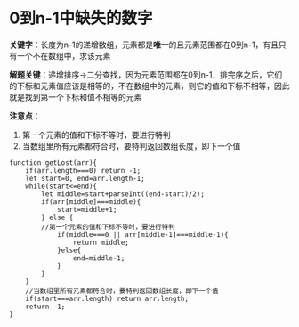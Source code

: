 # 0到n-1中缺失的数字

**关键字**：长度为n-1的递增数组，元素都是**唯一**的且元素范围都在0到n-1，有且只有一个不在数组中，求该元素

**解题关键**：递增排序->二分查找，因为元素范围都在0到n-1，排完序之后，它们的下标和元素值应该是相等的，不在数组中的元素，则它的值和下标不相等，因此就是找到第一个下标和值不相等的元素

**注意点**：

1. 第一个元素的值和下标不等时，要进行特判
2. 当数组里所有元素都符合时，要特判返回数组长度，即下一个值

```
function getLost(arr){
	if(arr.length===0) return -1;
	let start=0, end=arr.length-1;
	while(start<=end){
		let middle=start+parseInt((end-start)/2);
		if(arr[middle]===middle){
			start=middle+1;
		} else {
		//第一个元素的值和下标不等时，要进行特判
			if(middle===0 || arr[middle-1]===middle-1){
				return middle;
			}else{
				end=middle-1;
			}
		}
	}
	//当数组里所有元素都符合时，要特判返回数组长度，即下一个值
	if(start===arr.length) return arr.length;
	return -1;
}
```

